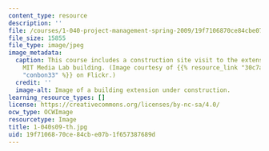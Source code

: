 ```yaml
---
content_type: resource
description: ''
file: /courses/1-040-project-management-spring-2009/19f7106870ce84cbe07b1f657387689d_1-040s09-th.jpg
file_size: 15855
file_type: image/jpeg
image_metadata:
  caption: This course includes a construction site visit to the extension of the
    MIT Media Lab building. (Image courtesy of {{% resource_link "30c7afba-c63a-46ba-990a-74f1207be6b7"
    "conbon33" %}} on Flickr.)
  credit: ''
  image-alt: Image of a building extension under construction.
learning_resource_types: []
license: https://creativecommons.org/licenses/by-nc-sa/4.0/
ocw_type: OCWImage
resourcetype: Image
title: 1-040s09-th.jpg
uid: 19f71068-70ce-84cb-e07b-1f657387689d
---
```

